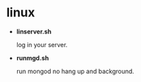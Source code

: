 # linux

* **linserver.sh**

  log in your server.

* **runmgd.sh**

  run mongod no hang up and background.